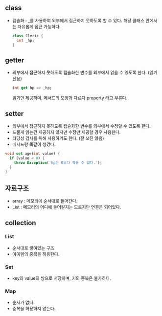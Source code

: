 ## class

* 캡슐화 : _를 사용하여 외부에서 접근하지 못하도록 할 수 있다. 해당 클래스 안에서는 자유롭게 접근 가능하다.

  ```dart
  class Cleric {
    int _hp;
  }
  ```

## getter

* 외부에서 접근하지 못하도록 캡슐화한 변수를 외부에서 읽을 수 있도록 한다. (읽기 전용)

  ```dart
  int get hp => _hp;
  ```

  읽기만 제공하며, 메서드의 모양과 다르다 property 라고 부른다.

## setter

* 외부에서 접근하지 못하도록 캡슐화한 변수를 외부에서 수정할 수 있도록 한다.
* 드물게 읽는건 제공하지 않지만 수정만 제공할 경우 사용한다.
* 타당성 검사를 위해 사용하기도 한다. (잘 쓰진 않음)
* 메서드랑 똑같이 생겼다.

```dart
void set age(int value) {
  if (value < 0) {
    throw Exception('hp는 0보다 작을 수 없다.');
  }
}
```

## 자료구조

* array : 메모리에 순서대로 들어간다.
* List : 메모리의 어디에 들어갈지는 모르지만 연결은 되어있다.

## collection

### List

* 순서대로 쌓여있는 구조
* 아이템의 중복을 허용한다.

### Set

* key와 value의 쌍으로 저장하며, 키의 중복은 불가하다.

### Map

* 순서가 없다.
* 중복을 허용하지 않는다.

